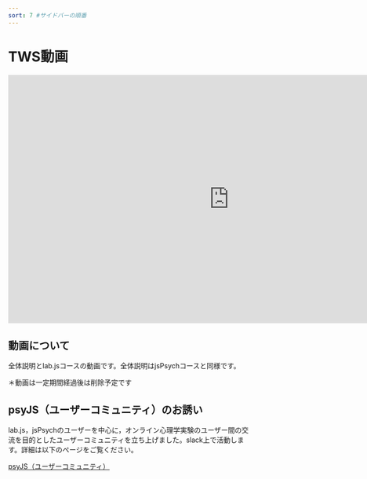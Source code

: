 ```yaml
---
sort: 7 #サイドバーの順番
---
```


# TWS動画

<iframe width="900" height="506" src="https://www.youtube.com/embed/d5blDi50NsQ" title="YouTube video player" frameborder="0" allow="accelerometer; autoplay; clipboard-write; encrypted-media; gyroscope; picture-in-picture" allowfullscreen></iframe>

## 動画について
全体説明とlab.jsコースの動画です。全体説明はjsPsychコースと同様です。

＊動画は一定期間経過後は削除予定です

## psyJS（ユーザーコミュニティ）のお誘い
lab.js，jsPsychのユーザーを中心に，オンライン心理学実験のユーザー間の交流を目的としたユーザーコミュニティを立ち上げました。slack上で活動します。詳細は以下のページをご覧ください。

[psyJS（ユーザーコミュニティ）](../psyJS.html)